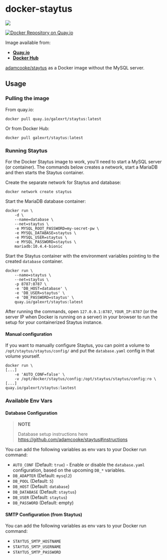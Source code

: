 # docker-staytus
[![](https://images.microbadger.com/badges/image/galexrt/staytus.svg)](https://microbadger.com/images/galexrt/staytus "Get your own image badge on microbadger.com")

[![Docker Repository on Quay.io](https://quay.io/repository/galexrt/staytus/status "Docker Repository on Quay.io")](https://quay.io/repository/galexrt/staytus)

Image available from:
* [**Quay.io**](https://quay.io/repository/galexrt/staytus)
* [**Docker Hub**](https://hub.docker.com/r/galexrt/staytus)

[adamcooke/staytus](https://github.com/adamcooke/staytus) as a Docker image without the MySQL server.

## Usage
### Pulling the image
From quay.io:
```
docker pull quay.io/galexrt/staytus:latest
```
Or from Docker Hub:
```
docker pull galexrt/staytus:latest
```

### Running Staytus

For the Docker Staytus image to work, you'll need to start a MySQL server (or container).
The commands below creates a network, start a MariaDB and then starts the Staytus container.

Create the separate network for Staytus and database:

```
docker network create staytus
```

Start the MariaDB database container:

```
docker run \
    -d \
    --name=database \
    --net=staytus \
    -e MYSQL_ROOT_PASSWORD=my-secret-pw \
    -e MYSQL_DATABASE=staytus \
    -e MYSQL_USER=staytus \
    -e MYSQL_PASSWORD=staytus \
    mariadb:10.4.4-bionic
```

Start the Staytus container with the environment variables pointing to the created `database` container.

```
docker run \
    --name=staytus \
    --net=staytus \
    -p 8787:8787 \
    -e 'DB_HOST=database' \
    -e 'DB_USER=staytus' \
    -e 'DB_PASSWORD=staytus' \
    quay.io/galexrt/staytus:latest
```

After running the commands, open `127.0.0.1:8787`, `YOUR_IP:8787` (or the server IP when Docker is running on a server) in your browser to run the setup for your containerized Staytus instance.

#### Manual configuration

If you want to manually configure Staytus, you can point a volume to `/opt/staytus/staytus/config/`  and put the `database.yaml` config in that volume yourself.

```
docker run \
[...]
    -e 'AUTO_CONF=false' \
    -v /opt/docker/staytus/config:/opt/staytus/staytus/config:ro \
[...]
quay.io/galexrt/staytus:lastest
```

### Available Env Vars
#### Database Configuration

> **NOTE**
>
> Database setup instructions here https://github.com/adamcooke/staytus#instructions

You can add the following variables as env vars to your Docker run command:

* `AUTO_CONF` (Default: `true`) - Enable or disable the `database.yaml` configuration, based on the upcoming `DB_*` variables.
* `DB_ADAPTER` (Default: `mysql2`)
* `DB_POOL` (Default: `5`)
* `DB_HOST` (Default: `database`)
* `DB_DATABASE` (Default: `staytus`)
* `DB_USER` (Default: `staytus`)
* `DB_PASSWORD` (Default: empty)

#### SMTP Configuration (from Staytus)
You can add the following variables as env vars to your Docker run command:

* `STAYTUS_SMTP_HOSTNAME`
* `STAYTUS_SMTP_USERNAME`
* `STAYTUS_SMTP_PASSWORD`
